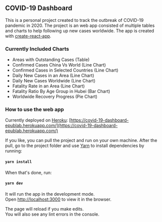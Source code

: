 ## COVID-19 Dashboard

This is a personal project created to track the outbreak of COVID-19 pandemic in 2020. The project is an web app consisted of multiple tables and charts to help following up new cases worldwide. The app is created with [create-react-app](https://create-react-app.dev).

### Currently Included Charts

- Areas with Outstanding Cases (Table)
- Confirmed Cases China Vs World (Line Chart)
- Confirmed Cases in Selected Countries (Line Chart)
- Daily New Cases in an Area (Line Chart)
- Daily New Cases Worldwide (Line Chart)
- Fatality Rate in an Area (Line Chart)
- Fatality Ratio By Age Group in Hubei (Bar Chart)
- Worldwide Recovery Progress (Pie Chart)

### How to use the web app

Currently deployed on [Heroku](https://heroku.com): [https://covid-19-dashboard-epublab.herokuapp.com/](https://covid-19-dashboard-epublab.herokuapp.com/) 

If you like, you can pull the project and run on your own machine. After the pull, go to the project folder and use [Yarn](https://yarnpkg.com) to install dependencies by running:

#### `yarn install`

When that's done, run:

#### `yarn dev`

It will run the app in the development mode.<br />
Open [http://localhost:3000](http://localhost:3000) to view it in the browser.

The page will reload if you make edits.<br />
You will also see any lint errors in the console.
